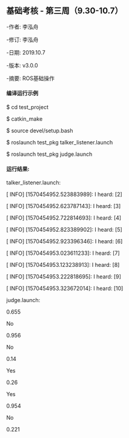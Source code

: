 ## 基础考核 - 第三周（9.30-10.7）

-作者: 李泓舟

-修订: 李泓舟

-日期: 2019.10.7

-版本: v3.0.0

-摘要: ROS基础操作



#### 编译运行示例

$ cd test_project

$ catkin_make

$ source devel/setup.bash

$ roslaunch test_pkg talker_listener.launch

$ roslaunch test_pkg judge.launch





#### 运行结果:

talker_listener.launch:

[ INFO] [1570454952.523883989]: I heard: [2]

[ INFO] [1570454952.623787143]: I heard: [3]

[ INFO] [1570454952.722814693]: I heard: [4]

[ INFO] [1570454952.823389902]: I heard: [5]

[ INFO] [1570454952.923396346]: I heard: [6]

[ INFO] [1570454953.023611233]: I heard: [7]

[ INFO] [1570454953.123238913]: I heard: [8]

[ INFO] [1570454953.222818695]: I heard: [9]

[ INFO] [1570454953.323672014]: I heard: [10]



judge.launch:

0.655

No

0.956

No

0.14

Yes

0.26

Yes

0.954

No

0.221